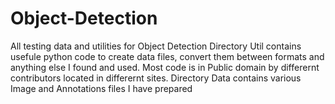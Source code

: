 # Object-Detection
All testing data and utilities for Object Detection
Directory Util contains usefule python code to create data files, convert them between formats and anything else I found and used. Most code is in Public domain by differernt contributors located in differernt sites.
Directory Data contains various Image and Annotations files I have prepared
